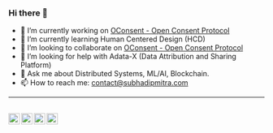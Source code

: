 ### Hi there 👋

<!--
**bassrehab/bassrehab** is a ✨ _special_ ✨ repository because its `README.md` (this file) appears on your GitHub profile.

Here are some ideas to get you started:
-->
- 🔭 I’m currently working on [OConsent - Open Consent Protocol](https://github.com/OConsent/) 
- 🌱 I’m currently learning Human Centered Design (HCD)
- 👯 I’m looking to collaborate on [OConsent - Open Consent Protocol](https://github.com/OConsent/)
- 🤔 I’m looking for help with Adata-X (Data Attribution and Sharing Platform)
- 💬 Ask me about Distributed Systems, ML/AI, Blockchain.
- 📫 How to reach me: contact@subhadipmitra.com
<!--
- 😄 Pronouns: ...
- ⚡ Fun fact: ...
-->
<hr />
<br/>
<a href="https://twitter.com/bassrehab">
  <img align="left" alt="Subhadip Mitra| Twitter" width="22px" src="https://cdn.jsdelivr.net/npm/simple-icons@v3/icons/twitter.svg" />
</a>
<a href="https://www.linkedin.com/in/subhadipmitra-in/">
  <img align="left" alt="Linkedin" width="22px" src="https://cdn.jsdelivr.net/npm/simple-icons@v3/icons/linkedin.svg" />
</a>
<a href="https://t.me/bassrehab">
  <img align="left" alt="Telegram" width="22px" src="https://cdn.jsdelivr.net/npm/simple-icons@v3/icons/telegram.svg" />
</a>
<a href="https://www.reddit.com/user/bassrehab/">
  <img align="left" alt=" Reddit" width="22px" src="https://cdn.jsdelivr.net/npm/simple-icons@v3/icons/reddit.svg" />
</a>
